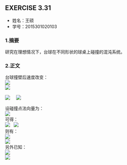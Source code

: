 ## EXERCISE 3.31
* 姓名：王硕
* 学号：2015301020103
### 1.摘要
研究在理想情况下，台球在不同形状的球桌上碰撞的混沌系统。
### 2.正文        
台球撞壁后速度改变：    
<img src="http://latex.codecogs.com/gif.latex?\overrightarrow{v_{i,\perp\,}}=(\overrightarrow{v_{i}}\cdot\,\widehat{n})\widehat{n}">      
<img src="http://latex.codecogs.com/gif.latex?\overrightarrow{v_{i,\parallel\,}}=\overrightarrow{v_{i}}-\overrightarrow{v_{i,\perp\,}}">       

<img src="http://latex.codecogs.com/gif.latex?\overrightarrow{v_{f,\perp\,}}=-\overrightarrow{v_{i,\perp\,}}">        
<img src="http://latex.codecogs.com/gif.latex?\overrightarrow{v_{f,\parallel\,}}=\overrightarrow{v_{i,\parallel\,}}">    
    
设碰撞点法向量为：    
<img src="http://latex.codecogs.com/gif.latex?\widehat{n}=a\widehat{i}+b\widehat{j}">    
可得：    
<img src="http://latex.codecogs.com/gif.latex?\overrightarrow{v_{i\,}}=v_{i,x\,}\widehat{i}+\overrightarrow{v_{i,y}}\widehat{j}">       
<img src="http://latex.codecogs.com/gif.latex?\overrightarrow{v_{f\,}}=v_{f,x}\widehat{i}+\overrightarrow{v_{f,y}}\widehat{j}">    
则有：    
<img src="http://latex.codecogs.com/gif.latex?v_{f,x}=(1-2a^{2})v_{i,x}-2abv_{i,y}">    
<img src="http://latex.codecogs.com/gif.latex?v_{f,y}=(1-2b^{2})v_{i,y}-2abv_{i,x}">     
另外已知：     
<img src="http://latex.codecogs.com/gif.latex?\frac{\mathrm{d}x}{\mathrm{d}t}=v_{x}">     
<img src="http://latex.codecogs.com/gif.latex?\frac{\mathrm{d}y}{\mathrm{d}t}=v_{y}">     
